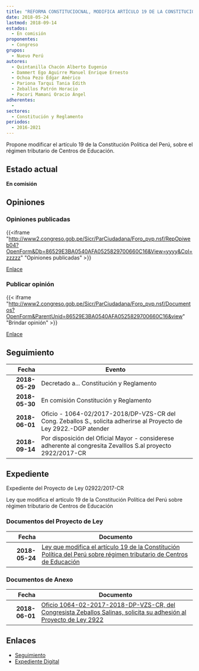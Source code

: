 ```yaml
---
title: "REFORMA CONSTITUCIOCNAL, MODIFICA ARTÍCULO 19 DE LA CONSTITUCIÓN POLITICA DEL PERÚ, RÉGIMEN TRIBUTARIO DE CENTROS DE EDUCACIÓN"
date: 2018-05-24
lastmod: 2018-09-14
estados: 
  - En comisión
proponentes: 
  - Congreso
grupos: 
  - Nuevo Perú
autores: 
  - Quintanilla Chacón Alberto Eugenio
  - Dammert Ego Aguirre Manuel Enrique Ernesto
  - Ochoa Pezo Édgar Américo
  - Pariona Tarqui Tania Edith
  - Zeballos Patrón Horacio
  - Pacori Mamani Oracio Ángel
adherentes: 
  - 
sectores: 
  - Constitución y Reglamento
periodos: 
  - 2016-2021
---
```


Propone modificar el artículo 19 de la Constitución Politica del Perú, sobre el régimen tributario de Centros de Educación.


## Estado actual

**En comisión**

## Opiniones

### Opiniones publicadas

{{<iframe "http://www2.congreso.gob.pe/Sicr/ParCiudadana/Foro_pvp.nsf/RepOpiweb04?OpenForm&Db=86529E3BA0540AFA0525829700660C16&View=yyyy&Col=zzzzz" "Opiniones publicadas" >}}

[Enlace](http://www2.congreso.gob.pe/Sicr/ParCiudadana/Foro_pvp.nsf/RepOpiweb04?OpenForm&Db=86529E3BA0540AFA0525829700660C16&View=yyyy&Col=zzzzz)
### Publicar opinión

{{< iframe "http://www2.congreso.gob.pe/Sicr/ParCiudadana/Foro_pvp.nsf/Documentos?OpenForm&ParentUnid=86529E3BA0540AFA0525829700660C16&view" "Brindar opinión" >}}

[Enlace](http://www2.congreso.gob.pe/Sicr/ParCiudadana/Foro_pvp.nsf/Documentos?OpenForm&ParentUnid=86529E3BA0540AFA0525829700660C16&view)

## Seguimiento

| Fecha | Evento |
|------:|--------|
| **2018-05-29** | Decretado a... Constitución y Reglamento|
| **2018-05-30** | En comisión Constitución y Reglamento|
| **2018-06-01** | Oficio - 1064-02/2017-2018/DP-VZS-CR del Cong. Zeballos S., solicita adherirse al Proyecto de Ley 2922.-DGP atender|
| **2018-09-14** | Por disposición del Oficial Mayor - considerese adherente al congresita Zevalllos S.al proyecto 2922/2017-CR|


## Expediente

Expediente del Proyecto de Ley 02922/2017-CR

Ley que modifica el artículo 19 de la Constitución Política del Perú sobre régimen tributario de Centros de Educación


### Documentos del Proyecto de Ley

| Fecha | Documento |
|------:|--------|
| **2018-05-24** | [Ley que modifica el artículo 19 de la Constitución Política del Perú sobre régimen tributario de Centros de Educación](http://www.leyes.congreso.gob.pe/Documentos/2016_2021/Proyectos_de_Ley_y_de_Resoluciones_Legislativas/PL0292220180524..pdf) |

### Documentos de Anexo

| Fecha | Documento |
|------:|--------|
| **2018-06-01** | [Oficio 1064-02-2017-2018-DP-VZS-CR, del Congresista Zeballos Salinas, solicita su adhesión al Proyecto de Ley 2922](http://www.leyes.congreso.gob.pe/Documentos/2016_2021/Adhesiones/Proyectos_de_Ley/OFICIO-1064-02-2017-2018-DP-VZS-CR.pdf) |

## Enlaces 

- [Seguimiento](http://www2.congreso.gob.pe/Sicr/TraDocEstProc/CLProLey2016.nsf/f7fff46988ca05b1052578e100829cc7/562f27ab3cb6ffea052582970076f199?OpenDocument)
- [Expediente Digital](http://www2.congreso.gob.pe/Sicr/TraDocEstProc/CLProLey2016.nsf/f7fff46988ca05b1052578e100829cc7/562f27ab3cb6ffea052582970076f199?OpenDocument&Click=05257FB7005EB655.eb71d0cf91d8294e05256cdf006b5706/$Body/0.1C6C)
